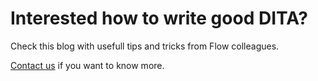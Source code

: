 # Interested how to write good DITA?

Check this blog with usefull tips and tricks from Flow colleagues. 

[Contact us](mailto:info@flowtime.be) if you want to know more.

